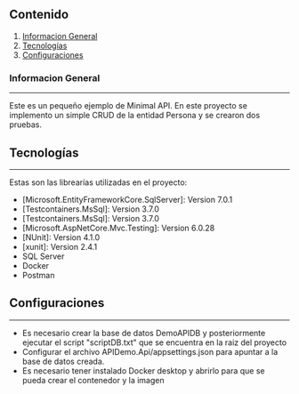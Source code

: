 ## Contenido
1. [Informacion General](#general-info)
2. [Tecnologías](#tecnologias)
3. [Configuraciones](#configuraciones)

   
### Informacion General
***
Este es un pequeño ejemplo de Minimal API. En este proyecto se implemento un simple CRUD de la entidad Persona y se crearon dos pruebas.

## Tecnologías
***
Estas son las librearías utilizadas en el proyecto:
* [Microsoft.EntityFrameworkCore.SqlServer]: Version 7.0.1
* [Testcontainers.MsSql]: Version 3.7.0
* [Testcontainers.MsSql]: Version 3.7.0
* [Microsoft.AspNetCore.Mvc.Testing]: Version 6.0.28
* [NUnit]: Version 4.1.0
* [xunit]: Version 2.4.1
* SQL Server
* Docker
* Postman

  
## Configuraciones
***
- Es necesario crear la base de datos DemoAPIDB y posteriormente ejecutar el script "scriptDB.txt" que se encuentra en la raiz del proyecto
- Configurar el archivo APIDemo.Api/appsettings.json para apuntar a la base de datos creada.
- Es necesario tener instalado Docker desktop y abrirlo para que se pueda crear el contenedor y la imagen


